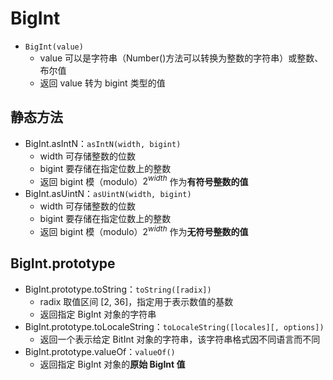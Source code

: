 # BigInt

- `BigInt(value)`
    - value 可以是字符串（Number()方法可以转换为整数的字符串）或整数、布尔值
    - 返回 value 转为 bigint 类型的值

## 静态方法

- BigInt.asIntN：`asIntN(width, bigint)`
    - width 可存储整数的位数
    - bigint 要存储在指定位数上的整数
    - 返回 bigint 模（modulo）$2^{width}$ 作为**有符号整数的值**
- BigInt.asUintN：`asUintN(width, bigint)`
    - width 可存储整数的位数
    - bigint 要存储在指定位数上的整数
    - 返回 bigint 模（modulo）$2^{width}$ 作为**无符号整数的值**

## BigInt.prototype

- BigInt.prototype.toString：`toString([radix])`
    - radix 取值区间 [2, 36]，指定用于表示数值的基数
    - 返回指定 BigInt 对象的字符串
- BigInt.prototype.toLocaleString：`toLocaleString([locales][, options])`
    - 返回一个表示给定 BitInt 对象的字符串，该字符串格式因不同语言而不同
- BigInt.prototype.valueOf：`valueOf()`
    - 返回指定 BigInt 对象的**原始 BigInt 值**